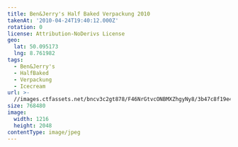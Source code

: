 ```yaml
---
title: Ben&Jerry's Half Baked Verpackung 2010
takenAt: '2010-04-24T19:40:12.000Z'
rotation: 0
license: Attribution-NoDerivs License
geo:
  lat: 50.095173
  lng: 8.761982
tags:
  - Ben&Jerry's
  - HalfBaked
  - Verpackung
  - Icecream
url: >-
  //images.ctfassets.net/bncv3c2gt878/F46NrGtvcONBMXZhgyNy8/3b47c8f19e4a9d8c49b67471a64e96af/benjerrys-half-baked-verpackung-2010_4548351279_o
size: 768480
image:
  width: 1216
  height: 2048
contentType: image/jpeg
---
```


